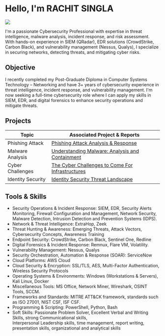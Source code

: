 # Hello, I'm RACHIT SINGLA
<a href="https://www.linkedin.com/in/rachitsingla1999"><img src="https://img.shields.io/badge/-LinkedIn-0072b1?&style=for-the-badge&logo=linkedin&logoColor=white" /></a>

I'm a passionate Cybersecurity Professional with expertise in threat intelligence, malware analysis, incident response, and risk assessment. With hands-on experience in SIEM (QRadar), EDR solutions (CrowdStrike, Carbon Black), and vulnerability management (Nessus, Qualys), I specialize in securing networks, detecting threats, and mitigating cyber risks.

## Objective

I recently completed my Post-Graduate Diploma in Computer Systems Technology – Networking and have 3+ years of cybersecurity experience in threat intelligence, incident response, and vulnerability management. I'm now seeking a full-time cybersecurity role where I can apply my skills in SIEM, EDR, and digital forensics to enhance security operations and mitigate threats.

## Projects

| Topic                                         | Associated Project & Reports         |
|-----------------------------------------------|----------------------------|
| Phishing Attack          | <a href="https://github.com/rachitsingla99/Phishing-Attack">Phishing Attack Analysis & Response</a>|
| Malware Analysis          | <a href="https://github.com/rachitsingla99/Malware-Analysis/blob/main/README.md">Understanding Malware: Analysis and Containment</a>|
| Cyber Challenges          | <a href="https://cybermagazine.com/articles/what-does-blackberrys-data-say-about-cyberattacks-in-2024">The Cyber Challenges to Come For Infrastructures</a>|
| Identity Security          | <a href="https://www.cyberark.com/threat-landscape/?utm_source=google&utm_medium=paid_search&utm_term=nam_english_threat_landscape&utm_content=threat_landscape_report&utm_campaign=identity_security&gad_source=1&gclid=Cj0KCQiA4-y8BhC3ARIsAHmjC_Fj9_qvzelBQUy3NZWWdbTfDf6E_IkX6me7I9rLgReZRvn3bJA5rqIaAobpEALw_wcB">Identity Security Threat Landscape</a>|




## Tools & Skills

 - Security Operations & Incident Response: SIEM, EDR, Security Alerts Monitoring, Firewall Configuration and 
Management, Network Security, Malware Detection, Intrusion Detection and Prevention Systems (IDPS). 
- Network & Threat Intelligence: ExtraHop, Zeek 
- Threat Hunting & Awareness: Emerging Threats, Attack Vectors, Cybersecurity Concepts, Awareness Training 
- Endpoint Security: CrowdStrike, Carbon Black, Sentinel One, Redline 
- Digital Forensics & Incident Response: Remnux, Flare VM, Volatility. 
- Vulnerability Management: Nessus, Qualys 
- Security Orchestration, Automation & Response (SOAR): ServiceNow 
- Cloud Platforms: AWS Cloud 
- Cloud Security & Encryption: SSL/TLS, AES, Multi-Factor Authentication, Wireless Security Protocols 
- Operating Systems & Environments: Windows (Workstations & Servers), Kali Linux, Docker 
- Miscellaneous Tools: MS Office, Network Miner, Wireshark, OSINT Tools, SCCM. 
- Frameworks and Standards: MITRE ATT&CK framework, standards such as ISO 27001, NIST CSF, ISF CSF. 
- Programming & Scripting: PowerShell, Python, Bash 
- Soft Skills: Passionate Problem Solver, Excellent Verbal and Writing Skills, strong Communicational skills,  
Interpersonal Leadership skills, time management, report writing, presentation skills, organizational and analytical 
skills
